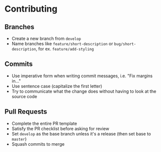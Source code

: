 # Contributing

## Branches

- Create a new branch from `develop`
- Name branches like `feature/short-description` or `bug/short-description`, for ex. `feature/add-styling`

## Commits

- Use imperative form when writing commit messages, i.e. "Fix margins in..."
- Use sentence case (capitalize the first letter)
- Try to communicate what the change does without having to look at the source code

## Pull Requests

- Complete the entire PR template
- Satisfy the PR checklist before asking for review
- Set `develop` as the base branch unless it's a release (then set base to `master`)
- Squash commits to merge
